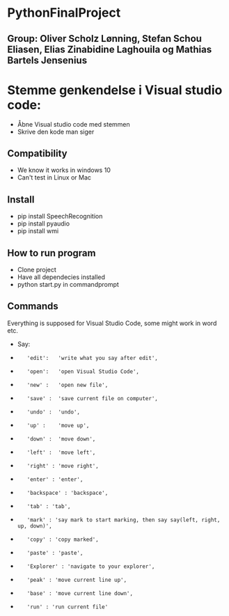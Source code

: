# PythonFinalProject

## Group: Oliver Scholz Lønning, Stefan Schou Eliasen, Elias Zinabidine Laghouila og Mathias Bartels Jensenius

# Stemme genkendelse i Visual studio code:
* Åbne Visual studio code med stemmen
* Skrive den kode man siger

## Compatibility
* We know it works in windows 10
* Can't test in Linux or Mac

## Install
* pip install SpeechRecognition
* pip install pyaudio
* pip install wmi


## How to run program
* Clone project
* Have all dependecies installed
* python start.py in commandprompt

## Commands
Everything is supposed for Visual Studio Code, some might work in word etc.
* Say:      
*        'edit':   'write what you say after edit',
*        'open':   'open Visual Studio Code',
*        'new' :   'open new file',
*        'save' :  'save current file on computer',
*        'undo' :  'undo',
*        'up' :    'move up',
*        'down' :  'move down',
*        'left' :  'move left',
*        'right' : 'move right',
*        'enter' : 'enter',
*        'backspace' : 'backspace',
*        'tab' : 'tab',
*        'mark' : 'say mark to start marking, then say say(left, right, up, down)',
*        'copy' : 'copy marked',
*        'paste' : 'paste',
*        'Explorer' : 'navigate to your explorer',
*        'peak' : 'move current line up',
*        'base' : 'move current line down',
*        'run' : 'run current file'

